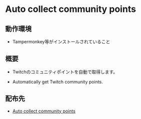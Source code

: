 # Auto collect community points

## 動作環境

* Tampermonkey等がインストールされていること

## 概要

* Twitchのコミュニティポイントを自動で取得します。

* Automatically get Twitch community points.

## 配布先

* [Auto collect community points](https://greasyfork.org/ja/scripts/451131-auto-collect-community-points)
